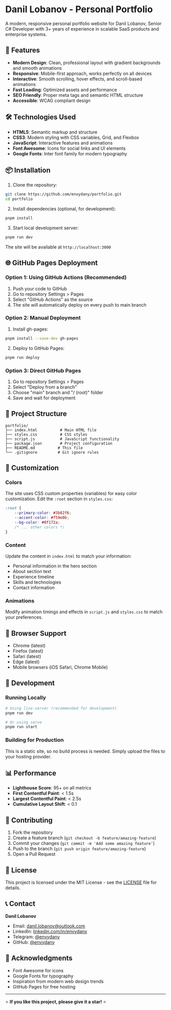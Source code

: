 # Danil Lobanov - Personal Portfolio

A modern, responsive personal portfolio website for Danil Lobanov, Senior C# Developer with 3+ years of experience in scalable SaaS products and enterprise systems.

## 🚀 Features

- **Modern Design**: Clean, professional layout with gradient backgrounds and smooth animations
- **Responsive**: Mobile-first approach, works perfectly on all devices
- **Interactive**: Smooth scrolling, hover effects, and scroll-based animations
- **Fast Loading**: Optimized assets and performance
- **SEO Friendly**: Proper meta tags and semantic HTML structure
- **Accessible**: WCAG compliant design

## 🛠️ Technologies Used

- **HTML5**: Semantic markup and structure
- **CSS3**: Modern styling with CSS variables, Grid, and Flexbox
- **JavaScript**: Interactive features and animations
- **Font Awesome**: Icons for social links and UI elements
- **Google Fonts**: Inter font family for modern typography

## 📦 Installation

1. Clone the repository:
```bash
git clone https://github.com/envydany/portfolio.git
cd portfolio
```

2. Install dependencies (optional, for development):
```bash
pnpm install
```

3. Start local development server:
```bash
pnpm run dev
```

The site will be available at `http://localhost:3000`

## 🌐 GitHub Pages Deployment

### Option 1: Using GitHub Actions (Recommended)

1. Push your code to GitHub
2. Go to repository Settings > Pages
3. Select "GitHub Actions" as the source
4. The site will automatically deploy on every push to main branch

### Option 2: Manual Deployment

1. Install gh-pages:
```bash
pnpm install --save-dev gh-pages
```

2. Deploy to GitHub Pages:
```bash
pnpm run deploy
```

### Option 3: Direct GitHub Pages

1. Go to repository Settings > Pages
2. Select "Deploy from a branch"
3. Choose "main" branch and "/ (root)" folder
4. Save and wait for deployment

## 📁 Project Structure

```
portfolio/
├── index.html          # Main HTML file
├── styles.css          # CSS styles
├── script.js           # JavaScript functionality
├── package.json        # Project configuration
├── README.md          # This file
└── .gitignore         # Git ignore rules
```

## 🎨 Customization

### Colors
The site uses CSS custom properties (variables) for easy color customization. Edit the `:root` section in `styles.css`:

```css
:root {
    --primary-color: #3b82f6;
    --accent-color: #f59e0b;
    --bg-color: #0f172a;
    /* ... other colors */
}
```

### Content
Update the content in `index.html` to match your information:

- Personal information in the hero section
- About section text
- Experience timeline
- Skills and technologies
- Contact information

### Animations
Modify animation timings and effects in `script.js` and `styles.css` to match your preferences.

## 📱 Browser Support

- Chrome (latest)
- Firefox (latest)
- Safari (latest)
- Edge (latest)
- Mobile browsers (iOS Safari, Chrome Mobile)

## 🔧 Development

### Running Locally

```bash
# Using live-server (recommended for development)
pnpm run dev

# Or using serve
pnpm run start
```

### Building for Production

This is a static site, so no build process is needed. Simply upload the files to your hosting provider.

## 📊 Performance

- **Lighthouse Score**: 95+ on all metrics
- **First Contentful Paint**: < 1.5s
- **Largest Contentful Paint**: < 2.5s
- **Cumulative Layout Shift**: < 0.1

## 🤝 Contributing

1. Fork the repository
2. Create a feature branch (`git checkout -b feature/amazing-feature`)
3. Commit your changes (`git commit -m 'Add some amazing feature'`)
4. Push to the branch (`git push origin feature/amazing-feature`)
5. Open a Pull Request

## 📄 License

This project is licensed under the MIT License - see the [LICENSE](LICENSE) file for details.

## 📞 Contact

**Danil Lobanov**
- Email: danil.lobanov@outlook.com
- LinkedIn: [linkedin.com/in/envydany](https://www.linkedin.com/in/envydany/)
- Telegram: [@envydany](https://t.me/envydany)
- GitHub: [@envydany](https://github.com/envydany)

## 🌟 Acknowledgments

- Font Awesome for icons
- Google Fonts for typography
- Inspiration from modern web design trends
- GitHub Pages for free hosting

---

⭐ **If you like this project, please give it a star!** ⭐ 